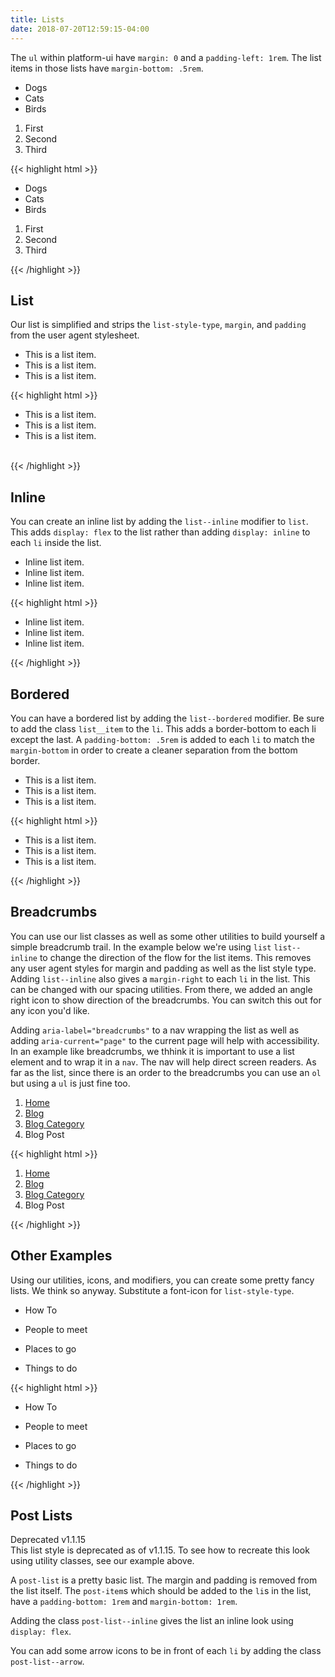```yaml
---
title: Lists
date: 2018-07-20T12:59:15-04:00
---
```

The `ul` within platform-ui have `margin: 0` and a `padding-left: 1rem`. The list items in those lists have `margin-bottom: .5rem`.

<ul>
  <li>Dogs</li>
  <li>Cats</li>
  <li>Birds</li>
</ul>
<div class="my-3"></div>
<ol>
  <li>First</li>
  <li>Second</li>
  <li>Third</li>
</ol>

<div class="mt-3 mb-4">
{{< highlight html >}}
<!-- Unordered List -->
<ul>
  <li>Dogs</li>
  <li>Cats</li>
  <li>Birds</li>
</ul>

<!-- Ordered List -->
<ol>
  <li>First</li>
  <li>Second</li>
  <li>Third</li>
</ol>
{{< /highlight >}}
</div>


## List

Our list is simplified and strips the `list-style-type`, `margin`, and `padding` from the user agent stylesheet.

<ul class="list">
  <li>This is a list item.</li>
  <li>This is a list item.</li>
  <li>This is a list item.</li>
</ul>

<div class="mt-3 mb-4">
{{< highlight html >}}
 <ul class="list">
   <li>This is a list item.</li>
   <li>This is a list item.</li>
   <li>This is a list item.</li>
 </ul>
 <br>
{{< /highlight >}}
</div>


## Inline

You can create an inline list by adding the `list--inline` modifier to `list`. This adds `display: flex` to the list rather than adding `display: inline` to each `li` inside the list.

<ul class="list list--inline">
  <li>Inline list item.</li>
  <li>Inline list item.</li>
  <li>Inline list item.</li>
</ul>

<div class="mt-3 mb-4">
{{< highlight html >}}
<ul class="list list--inline">
  <li>Inline list item.</li>
  <li>Inline list item.</li>
  <li>Inline list item.</li>
</ul>
{{< /highlight >}}
</div>


## Bordered

You can have a bordered list by adding the `list--bordered` modifier. Be sure to add the class `list__item` to the `li`. This adds a border-bottom to each li except the last. A `padding-bottom: .5rem` is added to each `li` to match the `margin-bottom` in order to create a cleaner separation from the bottom border.

<ul class="list list--bordered">
  <li class="list__item">This is a list item.</li>
  <li class="list__item">This is a list item.</li>
  <li class="list__item">This is a list item.</li>
</ul>

<div class="mt-3 mb-4">
{{< highlight html >}}
<ul class="list list--bordered">
  <li class="list__item">This is a list item.</li>
  <li class="list__item">This is a list item.</li>
  <li class="list__item">This is a list item.</li>
</ul>
{{< /highlight >}}
</div>


## Breadcrumbs

You can use our list classes as well as some other utilities to build yourself a simple breadcrumb trail. In the example below we're using `list` `list--inline` to change the direction of the flow for the list items. This removes any user agent styles for margin and padding as well as the list style type. Adding `list--inline` also gives a `margin-right` to each `li` in the list. This can be changed with our spacing utilities. From there, we added an angle right icon to show direction of the breadcrumbs. You can switch this out for any icon you'd like.

Adding `aria-label="breadcrumbs"` to a nav wrapping the list as well as adding `aria-current="page"` to the current page will help with accessibility. In an example like breadcrumbs, we thhink it is important to use a list element and to wrap it in a `nav`. The nav will help direct screen readers. As far as the list, since there is an order to the breadcrumbs you can use an `ol` but using a `ul` is just fine too.

<nav aria-label="breadcrumbs">
  <ol class="list list--inline">
    <li class="flex flex--align-center">
      <a href="#">Home</a> <i class="pi-angle-right ml-2"></i>
    </li>
    <li class="flex flex--align-center">
      <a href="#">Blog</a> <i class="pi-angle-right ml-2"></i>
    </li>
    <li class="flex flex--align-center">
      <a href="#">Blog Category</a> <i class="pi-angle-right ml-2"></i>
    </li>
    <li class="flex flex--align-center">
      <span aria-current="page">Blog Post</span>
    </li>
  </ol>
</nav>

<div class="mt-3 mb-4">
{{< highlight html >}}
<nav aria-label="breadcrumbs">
  <ol class="list list--inline">
    <li class="flex flex--align-center">
      <a href="#">Home</a> <i class="pi-angle-right ml-2"></i>
    </li>
    <li class="flex flex--align-center">
      <a href="#">Blog</a> <i class="pi-angle-right ml-2"></i>
    </li>
    <li class="flex flex--align-center">
      <a href="#">Blog Category</a> <i class="pi-angle-right ml-2"></i>
    </li>
    <li class="flex flex--align-center">
      <span aria-current="page">Blog Post</span>
    </li>
  </ol>
</nav>
{{< /highlight >}}
</div>


## Other Examples

Using our utilities, icons, and modifiers, you can create some pretty fancy lists. We think so anyway. Substitute a font-icon for `list-style-type`.
<ul class="list">
  <li class="flex">
    <i class="pi-arrow-solid-right text-salmon mr-3"></i> <p class="border-b border--color-lighter pb-2 mb-0 flex--grow">How To</p>
  </li>
  <li class="flex">
    <i class="pi-arrow-solid-right text-salmon mr-3"></i> <p class="border-b border--color-lighter pb-2 mb-0 flex--grow">People to meet</p>
  </li>
  <li class="flex">
    <i class="pi-arrow-solid-right text-salmon mr-3"></i> <p class="border-b border--color-lighter pb-2 mb-0 flex--grow">Places to go</p>
  </li>
  <li class="flex">
    <i class="pi-arrow-solid-right text-salmon mr-3"></i> <p class="mb-0 flex--grow">Things to do</p>
  </li>
</ul>

<div class="mt-3 mb-4">
{{< highlight html >}}
<ul class="list">
  <li class="flex">
    <i class="pi-arrow-solid-right text-salmon mr-3"></i> <p class="border-b border--color-lighter pb-2 mb-0 flex--grow">How To</p>
  </li>
  <li class="flex">
    <i class="pi-arrow-solid-right text-salmon mr-3"></i> <p class="border-b border--color-lighter pb-2 mb-0 flex--grow">People to meet</p>
  </li>
  <li class="flex">
    <i class="pi-arrow-solid-right text-salmon mr-3"></i> <p class="border-b border--color-lighter pb-2 mb-0 flex--grow">Places to go</p>
  </li>
  <li class="flex">
    <i class="pi-arrow-solid-right text-salmon mr-3"></i> <p class="mb-0 flex--grow">Things to do</p>
  </li>
</ul>
{{< /highlight >}}
</div>


## Post Lists

<div class="block-4 mb-3">
  <div class="pill text--size-xs background-negative inverted no-border">
    <i class="pi-flag mr-1"></i>
    Deprecated v1.1.15
  </div> 
</div>
This list style is deprecated as of v1.1.15. To see how to recreate this look using utility classes, see our example above.

A `post-list` is a pretty basic list. The margin and padding is removed from the list itself. The `post-item`s which should be added to the `li`s in the list, have a `padding-bottom: 1rem` and `margin-bottom: 1rem`.

Adding the class `post-list--inline` gives the list an inline look using `display: flex`.

You can add some arrow icons to be in front of each `li` by adding the class `post-list--arrow`.